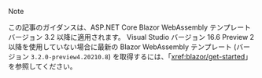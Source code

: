 > [!NOTE]
> この記事のガイダンスは、ASP.NET Core Blazor WebAssembly テンプレート バージョン 3.2 以降に適用されます。 Visual Studio バージョン 16.6 Preview 2 以降を使用していない場合に最新の Blazor WebAssembly テンプレート (バージョン `3.2.0-preview4.20210.8`) を取得するには、「<xref:blazor/get-started>」を参照してください。
